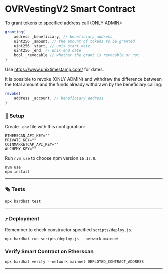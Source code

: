 # OVRVestingV2 Smart Contract

To grant tokens to specified address call (ONLY ADMIN):

```js
granting(
    address _beneficiary, // beneficiary address
    uint256 _amount, // the amount of tokens to be granted
    uint256 _start, // unix start date
    uint256 _end, // unix end date
    bool _revocable // whether the grant is revocable or not
)
```
Use https://www.unixtimestamp.com/ for dates.

It is possible to revoke (ONLY ADMIN) and withdraw the difference between the total amount and the funds already withdrawn by the beneficiary calling:

```js
revoke(
    address _account, // beneficiary address
)
```

### 🎯 Setup

Create `.env` file with this configuration:

```
ETHERSCAN_API_KEY=""
PRIVATE_KEY=""
COINMARKETCAP_API_KEY=""
ALCHEMY_KEY=""
```

Run `nvm use` to choose npm version `16.17.0`.
```
nvm use
npm install
```

--- 

### 🗞️ Tests

```
npx hardhat test
```

---

### ⤴️ Deployment
Remember to check constructor specified `scripts/deploy.js`.

```
npx hardhat run scripts/deploy.js --network mainnet
```

### Verify Smart Contract on Etherscan

```
npx hardhat verify --network mainnet DEPLOYED_CONTRACT_ADDRESS
```

---
